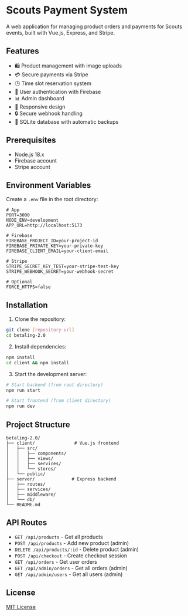 # Scouts Payment System

A web application for managing product orders and payments for Scouts events, built with Vue.js, Express, and Stripe.

## Features

- 🛍️ Product management with image uploads
- 💳 Secure payments via Stripe
- 🕒 Time slot reservation system
- 👤 User authentication with Firebase
- 📊 Admin dashboard
- 📱 Responsive design
- 🔒 Secure webhook handling
- 💾 SQLite database with automatic backups

## Prerequisites

- Node.js 18.x
- Firebase account
- Stripe account

## Environment Variables

Create a `.env` file in the root directory:

```env
# App
PORT=3000
NODE_ENV=development
APP_URL=http://localhost:5173

# Firebase
FIREBASE_PROJECT_ID=your-project-id
FIREBASE_PRIVATE_KEY=your-private-key
FIREBASE_CLIENT_EMAIL=your-client-email

# Stripe
STRIPE_SECRET_KEY_TEST=your-stripe-test-key
STRIPE_WEBHOOK_SECRET=your-webhook-secret

# Optional
FORCE_HTTPS=false
```

## Installation

1. Clone the repository:
```bash
git clone [repository-url]
cd betaling-2.0
```

2. Install dependencies:
```bash
npm install
cd client && npm install
```

3. Start the development server:
```bash
# Start backend (from root directory)
npm run start

# Start frontend (from client directory)
npm run dev
```

## Project Structure

```
betaling-2.0/
├── client/               # Vue.js frontend
│   ├── src/
│   │   ├── components/
│   │   ├── views/
│   │   ├── services/
│   │   └── stores/
│   └── public/
├── server/              # Express backend
│   ├── routes/
│   ├── services/
│   ├── middleware/
│   └── db/
└── README.md
```

## API Routes

- `GET /api/products` - Get all products
- `POST /api/products` - Add new product (admin)
- `DELETE /api/products/:id` - Delete product (admin)
- `POST /api/checkout` - Create checkout session
- `GET /api/orders` - Get user orders
- `GET /api/admin/orders` - Get all orders (admin)
- `GET /api/admin/users` - Get all users (admin)

## License

[MIT License](LICENSE)

